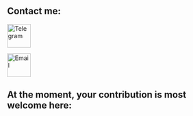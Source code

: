 ## Contact me:
<p align="left">
  <a href="https://t.me/tomlerconer" target="_blank">
    <img width="55" height="55" src="https://github.com/user-attachments/assets/c459a507-4fc2-4b86-aea4-3f7fd00035b2" alt="Telegram" />
  </a>
</p>
<a href="mailto:maksim.vinogradov.official@gmail.com">
    <img width="55" height="55" src="https://github.com/user-attachments/assets/7ca8b25d-9ce0-40e1-b6e7-ecbfc65b1a63" alt="Email" />
  </a>
  
## At the moment, your contribution is most welcome here:
